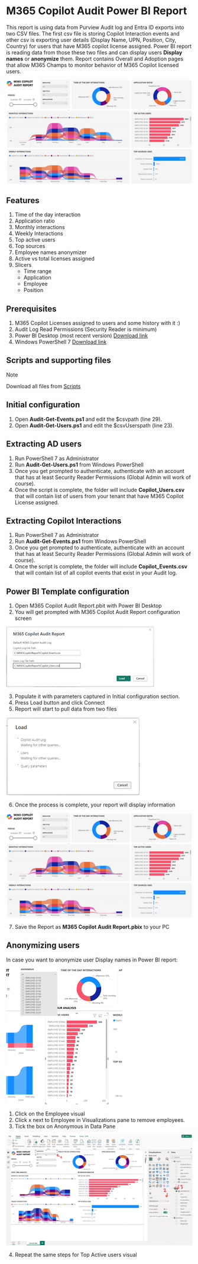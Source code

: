 # M365 Copilot Audit Power BI Report
This report is using data from Purview Audit log and Entra ID exports into two CSV files. The first csv file is storing Copilot Interaction events and other csv is exporting user details (Display Name, UPN, Position, City, Country) for users that have M365 copilot license assigned. Power BI report is reading data from those these two files and can display users **Display names** or **anonymize** them. Report contains Overall and Adoption pages that allow M365 Champs to monitor behavior of M365 Copilot licensed users.

![screenshot](/img/BrandV2Anon.png)

## Features
1. Time of the day interaction
2. Application ratio
3. Monthly interactions
4. Weekly Interactions
5. Top active users
6. Top sources
7. Employee names anonymizer
8. Active vs total licenses assigned
10. Slicers
    - Time range
    - Application
    - Employee
    - Position

## Prerequisites
1.	M365 Copilot Licenses assigned to users and some history with it :)
2.  Audit Log Read Permissions (Security Reader is minimum)
3.	Power BI Desktop (most recent version) [Download link](https://aka.ms/pbidesktopstore)
4.	Windows PowerShell 7 [Download link](https://learn.microsoft.com/en-us/powershell/scripting/install/installing-powershell-on-windows?view=powershell-7.4)
## Scripts and supporting files
> [!NOTE]
> Download all files from [Scripts](https://github.com/BojanBuhac/M365-Copilot-Audit-Report/tree/main/scripts)
## Initial configuration
1.	Open **Audit-Get-Events.ps1** and edit the $csvpath (line 29).
2.	Open **Audit-Get-Users.ps1** and edit the $csvUserspath (line 23).
## Extracting AD users
1.	Run PowerShell 7 as Administrator
2.	Run **Audit-Get-Users.ps1** from Windows PowerShell
3.	Once you get prompted to authenticate, authenticate with an account that has at least Security Reader Permissions (Global Admin will work of course).
4.	Once the script is complete, the folder will include **Copilot_Users.csv** that will contain list of users from your tenant that have M365 Copilot License assigned.
## Extracting Copilot Interactions
1.	Run PowerShell 7 as Administrator
2.	Run **Audit-Get-Events.ps1** from Windows PowerShell
3.	Once you get prompted to authenticate, authenticate with an account that has at least Security Reader Permissions (Global Admin will work of course).
4.	Once the script is complete, the folder will include **Copilot_Events.csv** that will contain list of all copilot events that exist in your Audit log.
## Power BI Template configuration
1. Open M365 Copilot Audit Report.pbit with Power BI Desktop
2. You will get prompted with M365 Copilot Audit Report configuration screen

![screenshot](/img/Picture1b.png)

3. Populate it with parameters captured in Initial configuration section.
4. Press Load button and click Connect
5. Report will start to pull data from two files

![Alt text](/img/Picture3.png?raw=true)

6. Once the process is complete, your report will display information

![Alt text](/img/BrandV2Anon.png?raw=true)

7. Save the Report as **M365 Copilot Audit Report.pbix** to your PC
## Anonymizing users
In case you want to anonymize user Display names in Power BI report:

![Alt text](/img/Picture5.png?raw=true)

1. Click on the Employee visual
2. Click x next to Employee in Visualizations pane to remove employees.
3. Tick the box on Anonymous in Data Pane

![Alt text](/img/Picture4a.png?raw=true)

4. Repeat the same steps for Top Active users visual

